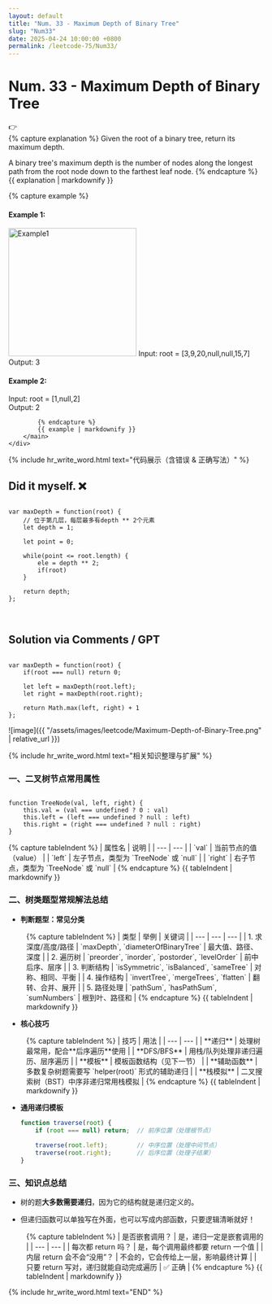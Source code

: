 ```yaml
---
layout: default
title: "Num. 33 - Maximum Depth of Binary Tree"
slug: "Num33"
date: 2025-04-24 10:00:00 +0800
permalink: /leetcode-75/Num33/
---
```


# Num. 33 - Maximum Depth of Binary Tree

<aside class="asideDiv">
    <div>👉</div>
    <div>
        <main>
            {% capture explanation %}
Given the root of a binary tree, return its maximum depth.

A binary tree's maximum depth is the number of nodes along the longest path from the root node down to the farthest leaf node.
            {% endcapture %}
            {{ explanation | markdownify }}
        </main>
        <main>
            {% capture example %}
#### Example 1:
<img 
src="{{ '/assets/images/leetcode/Maximum-Depth-of-Binary-Tree-example1.jpg' | relative_url }}" 
alt="Example1"
class="leetcode-example-image" 
style="width: 18em;"
/>
Input: root = [3,9,20,null,null,15,7]  
Output: 3

#### Example 2:
Input: root = [1,null,2]  
Output: 2

            {% endcapture %}
            {{ example | markdownify }}
        </main>
    </div>
</aside>

{% include hr_write_word.html text="代码展示（含错误 & 正确写法）" %}

## **Did it myself.** &#x274C;
<pre><code class="language-js">
var maxDepth = function(root) {
    // 位于第几层，每层最多有depth ** 2个元素
    let depth = 1;

    let point = 0;

    while(point <= root.length) {
        ele = depth ** 2;
        if(root)
    }

    return depth;
};
</code></pre>
<br />

## **Solution via Comments / GPT**
<pre><code class="language-js">
var maxDepth = function(root) {
    if(root === null) return 0;

    let left = maxDepth(root.left);
    let right = maxDepth(root.right);

    return Math.max(left, right) + 1
};
</code></pre>

![image]({{ "/assets/images/leetcode/Maximum-Depth-of-Binary-Tree.png" | relative_url }})

{% include hr_write_word.html text="相关知识整理与扩展" %}


### **一、二叉树节点常用属性**
<pre><code class="language-js">
function TreeNode(val, left, right) {
    this.val = (val === undefined ? 0 : val)
    this.left = (left === undefined ? null : left)
    this.right = (right === undefined ? null : right)
}
</code></pre>

<div style="margin-left: 0em;">
{% capture tableIndent %}
| 属性名 | 说明 |
| --- | --- |
| `val` | 当前节点的值（value） |
| `left` | 左子节点，类型为 `TreeNode` 或 `null` |
| `right` | 右子节点，类型为 `TreeNode` 或 `null` |
{% endcapture %}
{{ tableIndent | markdownify }}
</div>



### **二、树类题型常规解法总结**

- **判断题型：常见分类**
    
<div style="margin-left: 2.5em;">
{% capture tableIndent %}
| 类型 | 举例 | 关键词 |
| --- | --- | --- |
| 1. 求深度/高度/路径 | `maxDepth`, `diameterOfBinaryTree` | 最大值、路径、深度 |
| 2. 遍历树 | `preorder`, `inorder`, `postorder`, `levelOrder` | 前中后序、层序 |
| 3. 判断结构 | `isSymmetric`, `isBalanced`, `sameTree` | 对称、相同、平衡 |
| 4. 操作结构 | `invertTree`, `mergeTrees`, `flatten` | 翻转、合并、展开 |
| 5. 路径处理 | `pathSum`, `hasPathSum`, `sumNumbers` | 根到叶、路径和 |
{% endcapture %}
{{ tableIndent | markdownify }}
</div>

- **核心技巧**
    
<div style="margin-left: 2.5em;">
{% capture tableIndent %}
| 技巧 | 用法 |
| --- | --- |
| **递归** | 处理树最常用，配合**后序遍历**使用 |
| **DFS/BFS** | 用栈/队列处理非递归遍历、层序遍历 |
| **模板** | 模板函数结构（见下一节） |
| **辅助函数** | 多数复杂树题需要写 `helper(root)` 形式的辅助递归 |
| **栈模拟** | 二叉搜索树（BST）中序非递归常用栈模拟 |
{% endcapture %}
{{ tableIndent | markdownify }}
</div>

- **通用递归模板**
    
    ```jsx
    function traverse(root) {
        if (root === null) return;  // 前序位置（处理根节点）
        
        traverse(root.left);        // 中序位置（处理中间节点）
        traverse(root.right);       // 后序位置（处理子结果）
    }
    ```
    

### **三、知识点总结**

- 树的题**大多数需要递归**，因为它的结构就是递归定义的。

- 但递归函数可以单独写在外面，也可以写成内部函数，只要逻辑清晰就好！

<div style="margin-left: 2.5em;">
{% capture tableIndent %}
| 是否嵌套调用？ | 是，递归一定是嵌套调用的 |
| --- | --- |
| 每次都 return 吗？ | 是，每个调用最终都要 return 一个值 |
| 内层 return 会不会“没用”？ | 不会的，它会传给上一层，影响最终计算 |
| 只要 return 写对，递归就能自动完成遍历 | ✅ 正确 |
{% endcapture %}
{{ tableIndent | markdownify }}
</div>


{% include hr_write_word.html text="END" %}
